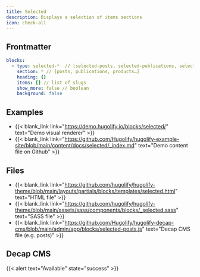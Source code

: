 ```yaml
---
title: Selected
description: Displays a selection of items sections
icon: check-all
---
```


## Frontmatter

```yml
blocks:
  - type: selected-*  // [selected-posts, selected-publications, selected-products…]
    section: * // [posts, publications, products…]
    heading: {}
    items: [] // list of slugs
    show_more: false // boolean
    background: false
```

## Examples

- {{< blank_link link="https://demo.hugolify.io/blocks/selected/" text="Demo visual renderer" >}}
- {{< blank_link link="https://github.com/Hugolify/hugolify-example-site/blob/main/content/docs/selected/_index.md" text="Demo content file on Github" >}}

## Files

- {{< blank_link link="https://github.com/hugolify/hugolify-theme/blob/main/layouts/partials/blocks/templates/selected.html" text="HTML file" >}}
- {{< blank_link link="https://github.com/hugolify/hugolify-theme/blob/main/assets/sass/components/blocks/_selected.sass" text="SASS file" >}}
- {{< blank_link link="https://github.com/Hugolify/hugolify-decap-cms/blob/main/admin/app/blocks/selected-posts.js" text="Decap CMS file (e.g. posts)" >}}

## Decap CMS

{{< alert text="Available" state="success" >}}
